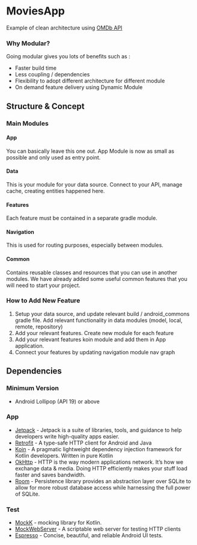 # MoviesApp

Example of clean architecture using [OMDb API](http://www.omdbapi.com)

### Why Modular? 
Going modular gives you lots of benefits such as :
- Faster build time
- Less coupling / dependencies
- Flexibility to adopt different architecture for different module
- On demand feature delivery using Dynamic Module 

## Structure & Concept

### Main Modules
#### App
You can basically leave this one out. App Module is now as small as possible and only used as entry point.
#### Data
This is your module for your data source. Connect to your API, manage cache, creating entities happened here.
#### Features
Each feature must be contained in a separate gradle module.
#### Navigation
This is used for routing purposes, especially between modules.
#### Common
Contains reusable classes and resources that you can use in another modules. We have already added some useful common features that you will need to start your project.


### How to Add New Feature
1. Setup your data source, and update relevant build / android_commons gradle file. Add relevant functionality in data modules (model, local, remote, repository)
2. Add your relevant features. Create new module for each feature
4. Add your relevant features koin module and add them in App application.
3. Connect your features by updating navigation module nav graph

## Dependencies

### Minimum Version
* Android Lollipop (API 19) or above

### App
* [Jetpack](https://developer.android.com/jetpack/?gclid=CjwKCAjwtajrBRBVEiwA8w2Q8E7yXdD2mDo40oB3ZFEMv7CkG_5_yG8fogXFI6C2fYIIVHbK0KOiExoCiTIQAvD_BwE) - Jetpack is a suite of libraries, tools, and guidance to help developers write high-quality apps easier.
* [Retrofit](https://github.com/square/retrofit) - A type-safe HTTP client for Android and Java
* [Koin](https://insert-koin.io/) - A pragmatic lightweight dependency injection framework for Kotlin developers. Written in pure Kotlin
* [OkHttp](https://github.com/square/okhttp/) - HTTP is the way modern applications network. It’s how we exchange data & media. Doing HTTP efficiently makes your stuff load faster and saves bandwidth.
* [Room](https://https://developer.android.com/training/data-storage/room) - Persistence library provides an abstraction layer over SQLite to allow for more robust database access while harnessing the full power of SQLite.

### Test
* [MockK](https://mockk.io/) - mocking library for Kotlin.
* [MockWebServer](https://github.com/square/okhttp/tree/master/mockwebserver) - A scriptable web server for testing HTTP clients
* [Espresso](https://developer.android.com/training/testing/espresso?authuser=2) - Concise, beautiful, and reliable Android UI tests.
